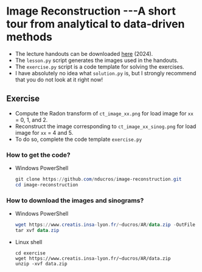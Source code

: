 # Image Reconstruction ---A short tour from analytical to data-driven methods

* The lecture handouts can be downloaded [here](https://www.creatis.insa-lyon.fr/~ducros/AR/AR_lecture_handout_2024.pdf) (2024).
* The `lesson.py` script generates the images used in the handouts.
* The `exercise.py` script is a code template for solving the exercises.
* I have absolutely no idea what `solution.py` is, but I strongly recommend that you do not look at it right now!

## Exercise
* Compute the Radon transform of `ct_image_xx.png` for load image for `xx` = 0, 1, and 2.
* Reconstruct the image corresponding to `ct_image_xx_sinog.png` for load image for `xx` = 4 and 5.
* To do so, complete the code template `exercise.py`

### How to get the code?
* Windows PowerShell
    ```powershell
    git clone https://github.com/nducros/image-reconstruction.git
    cd image-reconstruction
    ```

### How to download the images and sinograms?
* Windows PowerShell
    ```powershell
    wget https://www.creatis.insa-lyon.fr/~ducros/AR/data.zip -OutFile data.zip
    tar xvf data.zip
    ```

* Linux shell
    ```shell
    cd exercise
    wget https://www.creatis.insa-lyon.fr/~ducros/AR/data.zip
    unzip -xvf data.zip
    ```
